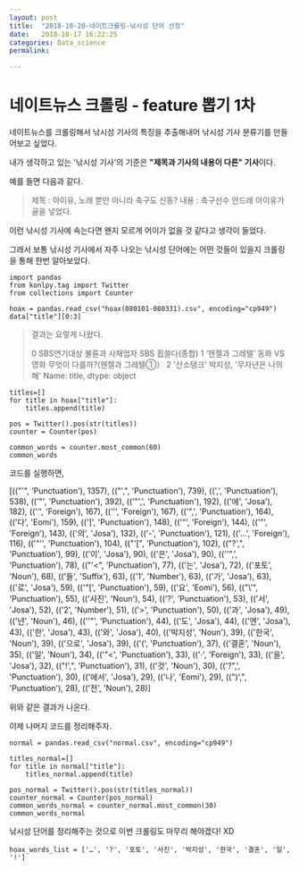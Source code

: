 ```yaml
---
layout: post
title:  "2018-10-20-네이트크롤링-낚시성 단어 선정"
date:   2018-10-17 16:22:25
categories: Data_science
permalink: 

---
```


**네이트뉴스 크롤링 - feature 뽑기 1차**
===================

네이트뉴스를 크롤링해서 낚시성 기사의 특징을 추출해내어 낚시성 기사 분류기를 만들어보고 싶었다.

내가 생각하고 있는 '낚시성 기사'의 기준은
**"제목과 기사의 내용이 다른" 기사**이다.

예를 들면 다음과 같다. 
> 제목 : 아이유, 노래 뿐만 아니라 축구도 신동? 
> 내용 : 축구선수 안드레 아이유가 골을 넣었다.

이런 낚시성 기사에 속는다면 왠지 모르게 어이가 없을 것 같다고 생각이 들었다.

그래서 보통 낚시성 기사에서 자주 나오는 낚시성 단어에는 어떤 것들이 있을지 크롤링을 통해 한번 알아보았다.

```
import pandas
from konlpy.tag import Twitter
from collections import Counter
```
```
hoax = pandas.read_csv("hoax(080101-080331).csv", encoding="cp949")
data["title"][0:3]
```
>결과는 요렇게 나왔다.
>
>0  SBS연기대상 불륜과 사채업자 SBS 휩쓸다(종합)
1    ‘헨젤과 그레텔’ 동화 VS 영화 무엇이 다를까?(헨젤과 그레텔①）
2                  '산소탱크' 박지성, '무자년은 나의 해'
Name: title, dtype: object

```
titles=[]
for title in hoax["title"]:
    titles.append(title)
    
pos = Twitter().pos(str(titles))
counter = Counter(pos)

common_words = counter.most_common(60)
common_words
```
코드를 실행하면,

[(("'", 'Punctuation'), 1357),
 (("',", 'Punctuation'), 739),
 ((',', 'Punctuation'), 538),
 (('"', 'Punctuation'), 392),
 (('"\',', 'Punctuation'), 192),
 (('에', 'Josa'), 182),
 (('‘', 'Foreign'), 167),
 (('’', 'Foreign'), 167),
 (('",', 'Punctuation'), 164),
 (('다', 'Eomi'), 159),
 ((']', 'Punctuation'), 148),
 (('“', 'Foreign'), 144),
 (('”', 'Foreign'), 143),
 (('의', 'Josa'), 132),
 (('-', 'Punctuation'), 121),
 (('…', 'Foreign'), 116),
 (('"\'', 'Punctuation'), 104),
 (("'[", 'Punctuation'), 102),
 (("?',", 'Punctuation'), 99),
 (('이', 'Josa'), 90),
 (('은', 'Josa'), 90),
 (('\'",', 'Punctuation'), 78),
 (("'<", 'Punctuation'), 77),
 (('는', 'Josa'), 72),
 (('포토', 'Noun'), 68),
 (('들', 'Suffix'), 63),
 (('1', 'Number'), 63),
 (('가', 'Josa'), 63),
 (('로', 'Josa'), 59),
 (('"[', 'Punctuation'), 59),
 (('요', 'Eomi'), 56),
 (("\\'", 'Punctuation'), 55),
 (('사진', 'Noun'), 54),
 (('?', 'Punctuation'), 53),
 (('서', 'Josa'), 52),
 (('2', 'Number'), 51),
 (('>', 'Punctuation'), 50),
 (('과', 'Josa'), 49),
 (('년', 'Noun'), 46),
 (('\'"', 'Punctuation'), 44),
 (('도', 'Josa'), 44),
 (('엔', 'Josa'), 43),
 (('한', 'Josa'), 43),
 (('와', 'Josa'), 40),
 (('박지성', 'Noun'), 39),
 (('한국', 'Noun'), 39),
 (('으로', 'Josa'), 39),
 (('(', 'Punctuation'), 37),
 (('결혼', 'Noun'), 35),
 (('일', 'Noun'), 34),
 (('"<', 'Punctuation'), 33),
 (('·', 'Foreign'), 33),
 (('을', 'Josa'), 32),
 (("!',", 'Punctuation'), 31),
 (('것', 'Noun'), 30),
 (('?",', 'Punctuation'), 30),
 (('에서', 'Josa'), 29),
 (('나', 'Eomi'), 29),
 ((")',", 'Punctuation'), 28),
 (('전', 'Noun'), 28)]

위와 같은 결과가 나온다.


이제 나머지 코드를 정리해주자.
```
normal = pandas.read_csv("normal.csv", encoding="cp949")

titles_normal=[]
for title in normal["title"]:
    titles_normal.append(title)

pos_normal = Twitter().pos(str(titles_normal))
counter_normal = Counter(pos_normal)
common_words_normal = counter_normal.most_common(30)
common_words_normal
```

낚시성 단어를 정리해주는 것으로 이번 크롤링도 마무리 해야겠다! XD
```
hoax_words_list = ['…', '?', '포토', '사진', '박지성', '한국', '결혼', '일', '!']
```
